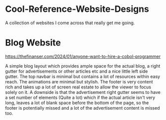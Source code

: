 # Cool-Reference-Website-Designs
A collection of websites I come across that really get me going.

# Blog Website
https://thefinanser.com/2024/01/anyone-want-to-hire-a-cobol-programmer

A simple blog layout which provides ample space for the actual blog, a right gutter for advertisements or other articles etc and a nice little left side gutter. The top navbar is minimal but contains a lot of resources within easy reach. The animations are minimal but stylish. The footer is very content rich and takes up a lot of screen real estate to allow the viewer to focus solely on it. A downside is that the advertisement right gutter seems to have a set number of elements (Quite a lot) which if the actual article isn't very long, leaves a lot of blank space before the bottom of the page, so the footer is potentially missed and a lot of the advertisement content is missed too.


